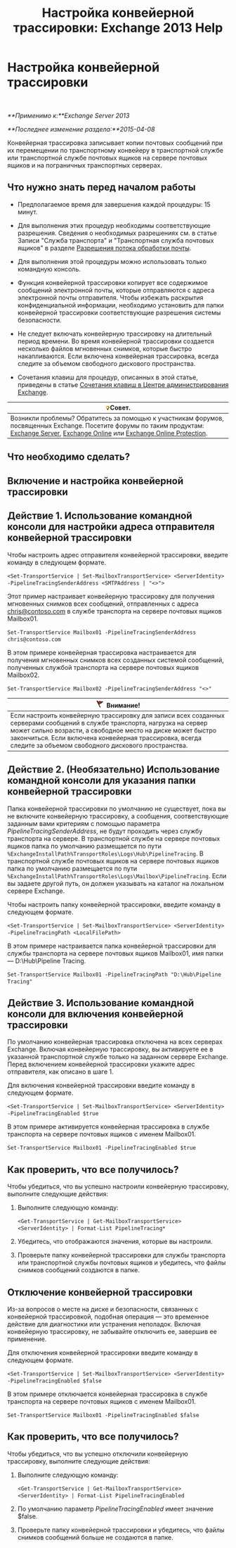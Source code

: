 ﻿---
title: 'Настройка конвейерной трассировки: Exchange 2013 Help'
TOCTitle: Настройка конвейерной трассировки
ms:assetid: 10293c83-2157-474e-840d-942e064a4672
ms:mtpsurl: https://technet.microsoft.com/ru-ru/library/JJ916678(v=EXCHG.150)
ms:contentKeyID: 52061203
ms.date: 04/30/2018
mtps_version: v=EXCHG.150
ms.translationtype: HT
---

# Настройка конвейерной трассировки

 

_**Применимо к:**Exchange Server 2013_

_**Последнее изменение раздела:**2015-04-08_

Конвейерная трассировка записывает копии почтовых сообщений при их перемещении по транспортному конвейеру в транспортной службе или транспортной службе почтовых ящиков на сервере почтовых ящиков и на пограничных транспортных серверах.

## Что нужно знать перед началом работы

  - Предполагаемое время для завершения каждой процедуры: 15 минут.

  - Для выполнения этих процедур необходимы соответствующие разрешения. Сведения о необходимых разрешениях см. в статье Записи "Служба транспорта" и "Транспортная служба почтовых ящиков" в разделе [Разрешения потока обработки почты](mail-flow-permissions-exchange-2013-help.md).

  - Для выполнения этой процедуры можно использовать только командную консоль.

  - Функция конвейерной трассировки копирует все содержимое сообщений электронной почты, которые отправляются с адреса электронной почты отправителя. Чтобы избежать раскрытия конфиденциальной информации, необходимо установить для папки конвейерной трассировки соответствующие разрешения системы безопасности.

  - Не следует включать конвейерную трассировку на длительный период времени. Во время конвейерной трассировки создается несколько файлов мгновенных снимков, которые быстро накапливаются. Если включена конвейерная трассировка, всегда следите за объемом свободного дискового пространства.

  - Сочетания клавиш для процедур, описанных в этой статье, приведены в статье [Сочетания клавиш в Центре администрирования Exchange](keyboard-shortcuts-in-the-exchange-admin-center-exchange-online-protection-help.md).

<table>
<thead>
<tr class="header">
<th><img src="images/Bb124558.tip(EXCHG.150).gif" title="Совет" alt="Совет" />Совет.</th>
</tr>
</thead>
<tbody>
<tr class="odd">
<td>Возникли проблемы? Обратитесь за помощью к участникам форумов, посвященных Exchange. Посетите форумы по таким продуктам: <a href="https://go.microsoft.com/fwlink/p/?linkid=60612">Exchange Server</a>, <a href="https://go.microsoft.com/fwlink/p/?linkid=267542">Exchange Online</a> или <a href="https://go.microsoft.com/fwlink/p/?linkid=285351">Exchange Online Protection</a>.</td>
</tr>
</tbody>
</table>


## Что необходимо сделать?

## Включение и настройка конвейерной трассировки

## Действие 1. Использование командной консоли для настройки адреса отправителя конвейерной трассировки

Чтобы настроить адрес отправителя конвейерной трассировки, введите команду в следующем формате.

    <Set-TransportService | Set-MailboxTransportService> <ServerIdentity> -PipelineTracingSenderAddress <SMTPAddress | "<>">

Этот пример настраивает конвейерную трассировку для получения мгновенных снимков всех сообщений, отправленных с адреса chris@contoso.com в службе транспорта на сервере почтовых ящиков Mailbox01.

    Set-TransportService Mailbox01 -PipelineTracingSenderAddress chris@contoso.com

В этом примере конвейерная трассировка настраивается для получения мгновенных снимков всех созданных системой сообщений, полученных службой транспорта на сервере почтовых ящиков Mailbox02.

    Set-TransportService Mailbox02 -PipelineTracingSenderAddress "<>"

<table>
<thead>
<tr class="header">
<th><img src="images/Dd876857.Caution(EXCHG.150).gif" title="Внимание!" alt="Внимание!" />Внимание!</th>
</tr>
</thead>
<tbody>
<tr class="odd">
<td>Если настроить конвейерную трассировку для записи всех созданных серверами сообщений в службе транспорта, нагрузка на сервер может сильно возрасти, а свободное место на диске может быстро закончиться. Если включена конвейерная трассировка, всегда следите за объемом свободного дискового пространства.</td>
</tr>
</tbody>
</table>


## Действие 2. (Необязательно) Использование командной консоли для указания папки конвейерной трассировки

Папка конвейерной трассировки по умолчанию не существует, пока вы не включите конвейерную трассировку, а сообщения, соответствующие заданным вами критериям с помощью параметра *PipelineTracingSenderAddress*, не будут проходить через службу транспорта на сервере. В транспортной службе на сервере почтовых ящиков папка по умолчанию размещается по пути `%ExchangeInstallPath%TransportRoles\Logs\Hub\PipelineTracing`. В транспортной службе почтовых ящиков на сервере почтовых ящиков папка по умолчанию размещается по пути `%ExchangeInstallPath%TransportRoles\Logs\Mailbox\PipelineTracing`. Если вы задаете другой путь, он должен указывать на каталог на локальном сервере Exchange.

Чтобы настроить папку конвейерной трассировки, введите команду в следующем формате.

    <Set-TransportService | Set-MailboxTransportService> <ServerIdentity> -PipelineTracingPath <LocalFilePath>

В этом примере настраивается папка конвейерной трассировки для службы транспорта на сервере почтовых ящиков Mailbox01, имя папки — D:\\Hub\\Pipeline Tracing.

    Set-TransportService Mailbox01 -PipelineTracingPath "D:\Hub\Pipeline Tracing"

## Действие 3. Использование командной консоли для включения конвейерной трассировки

По умолчанию конвейерная трассировка отключена на всех серверах Exchange. Включая конвейерную трассировку, вы активируете ее в указанной транспортной службе только на заданном сервере Exchange. Перед включением конвейерной трассировки укажите адрес отправителя, как описано в шаге 1.

Для включения конвейерной трассировки введите команду в следующем формате.

    <Set-TransportService | Set-MailboxTransportService> <ServerIdentity> -PipelineTracingEnabled $true

В этом примере активируется конвейерная трассировка в службе транспорта на сервере почтовых ящиков с именем Mailbox01.

    Set-TransportService Mailbox01 -PipelineTracingEnabled $true

## Как проверить, что все получилось?

Чтобы убедиться, что вы успешно настроили конвейерную трассировку, выполните следующие действия:

1.  Выполните следующую команду:
    
        <Get-TransportService | Get-MailboxTransportService> <ServerIdentity> | Format-List PipelineTracing*

2.  Убедитесь, что отображаются значения, которые вы настроили.

3.  Проверьте папку конвейерной трассировки для службы транспорта или транспортной службы почтовых ящиков и убедитесь, что файлы снимков сообщений создаются в папке.

## Отключение конвейерной трассировки

Из-за вопросов о месте на диске и безопасности, связанных с конвейерной трассировкой, подобная операция — это временное действие для диагностики или устранения неполадок. Включая конвейерную трассировку, не забывайте отключить ее, завершив ее применение.

Для отключения конвейерной трассировки введите команду в следующем формате.

    <Set-TransportService | Set-MailboxTransportService> <ServerIdentity> -PipelineTracingEnabled $false

В этом примере отключается конвейерная трассировка в службе транспорта на сервере почтовых ящиков с именем Mailbox01.

    Set-TransportService Mailbox01 -PipelineTracingEnabled $false

## Как проверить, что все получилось?

Чтобы убедиться, что вы успешно отключили конвейерную трассировку, выполните следующие действия:

1.  Выполните следующую команду:
    
        <Get-TransportService | Get-MailboxTransportService> <ServerIdentity> | Format-List PipelineTracingEnabled

2.  По умолчанию параметр *PipelineTracingEnabled* имеет значение $false.

3.  Проверьте папку конвейерной трассировки и убедитесь, что файлы снимков сообщений больше не создаются в папке.

